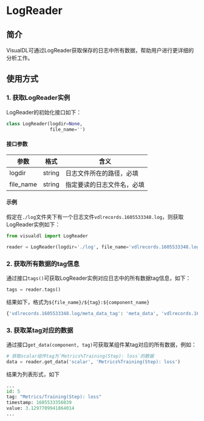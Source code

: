 # LogReader

## 简介
VisualDL可通过LogReader获取保存的日志中所有数据，帮助用户进行更详细的分析工作。

## 使用方式

### 1. 获取LogReader实例

LogReader的初始化接口如下：
```python
class LogReader(logdir=None,
                file_name='')
```
#### 接口参数

| 参数            | 格式    | 含义                                                         |
| --------------- | ------- | ------------------------------------------------------------ |
| logdir          | string  | 日志文件所在的路径，必填|
| file_name       | string  | 指定要读的日志文件名，必填|

#### 示例

假定在`./log`文件夹下有一个日志文件`vdlrecords.1605533348.log`，则获取LogReader实例如下：

```python
from visualdl import LogReader

reader = LogReader(logdir='./log', file_name='vdlrecords.1605533348.log')
```

### 2. 获取所有数据的tag信息
通过接口`tags()`可获取LogReader实例对应日志中的所有数据tag信息，如下：
```python
tags = reader.tags()
```
结果如下，格式为`${file_name}/${tag}:${component_name}`
```python
{'vdlrecords.1605533348.log/meta_data_tag': 'meta_data', 'vdlrecords.1605533348.log/Metrics%Training(Step): loss': 'scalar', 'vdlrecords.1605533348.log/Metrics%Training(Step): acc1': 'scalar', 'vdlrecords.1605533348.log/Metrics%Training(Step): acc5': 'scalar', 'vdlrecords.1605533348.log/Metrics%Training(Step): lr': 'scalar', 'vdlrecords.1605533348.log/Metrics%Eval(Epoch): acc1': 'scalar', 'vdlrecords.1605533348.log/Metrics%Eval(Epoch): acc5': 'scalar'}
```

### 3. 获取某tag对应的数据
通过接口`get_data(component, tag)`可获取某组件某tag对应的所有数据，例如：
```python
# 获取scalar组件tag为`Metrics%Training(Step): loss`的数据
data = reader.get_data('scalar', 'Metrics%Training(Step): loss')
```
结果为列表形式，如下
```python
...
id: 5
tag: "Metrics/Training(Step): loss"
timestamp: 1605533356039
value: 3.1297709941864014
...
```